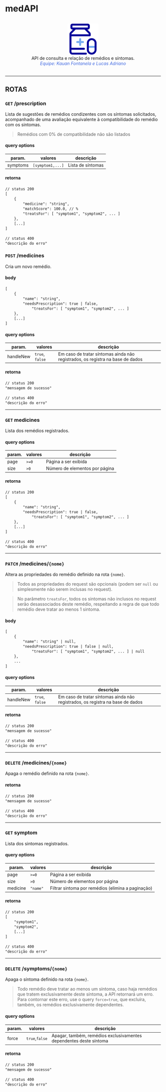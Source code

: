 # medAPI

<div align="center" style="margin: 2rem">
	<img src="img/medicine-health-medical-drug-pharmacy-pill-capsule-svgrepo-com.svg" width=100>
	<div>
		API de consulta e relação de remédios e síntomas. 
	</div>
	<i style="color: royalblue">
		Equipe: Kauan Fontanela e Lucas Adriano
	</i>
</div>


---


## ROTAS
### `GET` /prescription
Lista de sugestões de remédios condizentes com os síntomas solicitados, acompanhado de uma avaliação equivalente à compatibilidade do remédio com os sintomas.
> Remédios com 0% de compatibilidade não são listados

#### query options
|param.|valores|descrição|	
|---|---|---|
|symptoms|`[symptom1,...]`|Lista de síntomas|

#### retorna
```jsonc
// status 200
[
	{
		"medicine": "string",
		"matchScore": 100.0, // %
		"treatsFor": [ "symptom1", "symptom2", ... ]
	},
	[...]
]

// status 400
"descrição do erro"
```


### `POST` /medicines
Cria um novo remédio.

#### body
```jsonc
[
	{
		"name": "string",
		"needsPrescription": true | false,
    		"treatsFor": [ "symptom1", "symptom2", ... ]
	},
	[...]
]
```

#### query options
|param.|valores|descrição|	
|---|---|---|
|handleNew|`true`, `false`|Em caso de tratar síntomas ainda não registrados, os registra na base de dados|

#### retorna
```jsonc
// status 200
"mensagem de sucesso"

// status 400
"descrição do erro"
```


---


### `GET` medicines

Lista dos remédios registrados.

#### query options
|param.|valores|descrição|	
|---|---|---|
|page|`>=0`|Página a ser exibida|
|size|`>0`|Número de elementos por página|


#### retorna 
```jsonc
// status 200
[
	{
		"name": "string",
		"needsPrescription": true | false,
    		"treatsFor": [ "symptom1", "symptom2", ... ]
	},
	[...]
]

// status 400
"descrição do erro"
```

---


### `PATCH` /medicines/`{nome}`
Altera as propriedades do remédio definido na rota `{nome}`.

> Todos as propriedades do request são opcionais (podem ser `null` ou simplesmente não serem inclusas no request).

> No parâmetro `treatsFor`, todos os sintomas não inclusos no request serão desassociados deste remédio, respeitando a regra de que todo remédio deve tratar ao menos 1 sintoma.


#### body
```jsonc
[
	{
		"name": "string" | null,
		"needsPrescription": true | false | null,
    		"treatsFor": [ "symptom1", "symptom2", ... ] | null
	},
	...
]
```

#### query options
|param.|valores|descrição|	
|---|---|---|
|handleNew|`true`, `false`|Em caso de tratar síntomas ainda não registrados, os registra na base de dados|

#### retorna
```jsonc
// status 200
"mensagem de sucesso"

// status 400
"descrição do erro"
```


---


### `DELETE` /medicines/`{nome}`
Apaga o remédio definido na rota `{nome}`.

#### retorna
```jsonc
// status 200
"mensagem de sucesso"

// status 400
"descrição do erro"
```


---


### `GET` symptom

Lista dos sintomas registrados.

#### query options
|param.|valores|descrição|	
|---|---|---|
|page|`>=0`|Página a ser exibida|
|size|`>0`|Número de elementos por página|
|medicine|`"name"`|Filtrar sintoma por remédios (elimina a paginação)|

#### retorna 
```jsonc
// status 200
[
	"symptom1",
	"symptom2",
	[...]
]

// status 400
"descrição do erro"
```


---


### `DELETE` /symptoms/`{nome}`
Apaga o síntoma definido na rota `{nome}`.
> Todo remédio deve tratar ao menos um síntoma, caso haja remédios que tratem exclusivamente deste síntoma, a API retornará um erro. Para contornar este erro, use o query `force=true`, que excluíra, também, os remédios exclusivamente dependentes.

#### query options
|param.|valores|descrição|	
|---|---|---|
|force|`true`,`false`|Apagar, também, remédios exclusivamentes dependentes deste síntoma|

#### retorna
```jsonc
// status 200
"mensagem de sucesso"

// status 400
"descrição do erro"
```

